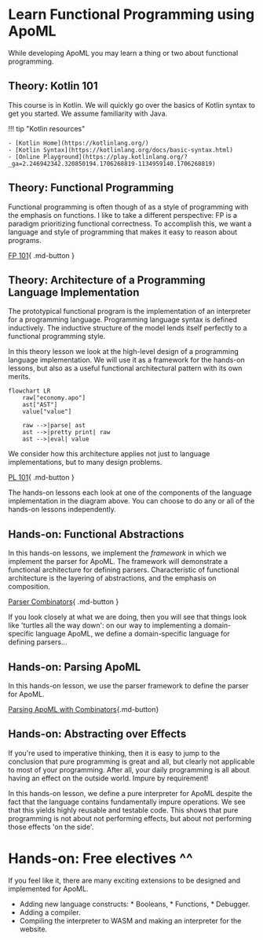 # Learn Functional Programming using ApoML

While developing ApoML you may learn a thing or two about
functional programming.

## Theory: Kotlin 101

This course is in Kotlin. We will quickly go over the basics of Kotlin
syntax to get you started. We assume familiarity with Java.

!!! tip "Kotlin resources"

    - [Kotlin Home](https://kotlinlang.org/)
    - [Kotlin Syntax](https://kotlinlang.org/docs/basic-syntax.html)
    - [Online Playground](https://play.kotlinlang.org/?_ga=2.246942342.320850194.1706268819-1134959140.1706268819)

## Theory: Functional Programming

Functional programming is often though of as a style of programming
with the emphasis on functions. I like to take a different perspective:
FP is a paradigm prioritizing functional correctness. To accomplish this,
we want a language and style of programming that makes it easy to reason
about programs.

[FP 101](./fp.md){ .md-button }

## Theory: Architecture of a Programming Language Implementation

The prototypical functional program is the implementation of
an interpreter for a programming language. Programming language
syntax is defined inductively. The inductive structure of the
model lends itself perfectly to a functional programming style.

In this theory lesson we look at the high-level design of a
programming language implementation. We will use it as a framework
for the hands-on lessons, but also as a useful functional architectural
pattern with its own merits.

```mermaid
flowchart LR
    raw["economy.apo"]
    ast["AST"]
    value["value"]

    raw -->|parse| ast
    ast -->|pretty print| raw
    ast -->|eval| value
```

We consider how this architecture applies not just to
language implementations, but to many design problems.

[PL 101](./pl.md){ .md-button }

The hands-on lessons each look at one of the components of the
language implementation in the diagram above. You can choose
to do any or all of the hands-on lessons independently.

## Hands-on: Functional Abstractions

In this hands-on lessons, we implement the _framework_ in which
we implement the parser for ApoML. The framework will demonstrate
a functional architecture for defining parsers. Characteristic
of functional architecture is the layering of abstractions, and
the emphasis on composition.

[Parser Combinators](./parsers.md){ .md-button }

If you look closely at what we are doing, then you will see that
things look like 'turtles all the way down': on our way to
implementing a domain-specific language ApoML, we define
a domain-specific language for defining parsers...

## Hands-on: Parsing ApoML

In this hands-on lesson, we use the parser framework to define
the parser for ApoML.

[Parsing ApoML with Combinators](./parsing-apoml.md){.md-button}

## Hands-on: Abstracting over Effects

If you're used to imperative thinking, then it is easy to
jump to the conclusion that pure programming is great and all,
but clearly not applicable to most of your programming. After all,
your daily programming is all about having an effect on the outside world.
Impure by requirement!

In this hands-on lesson, we define a pure interpreter for ApoML
despite the fact that the language contains fundamentally
impure operations. We see that this yields highly reusable and
testable code. This shows that pure programming is not about
not performing effects, but about not performing those effects
'on the side'.

# Hands-on: Free electives ^^

If you feel like it, there are many exciting extensions to
be designed and implemented for ApoML.

- Adding new language constructs:
      * Booleans,
      * Functions,
      * Debugger.
- Adding a compiler.
- Compiling the interpreter to WASM and making an interpreter for the website.